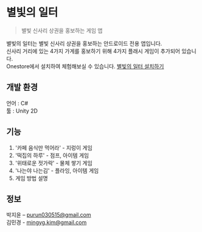 # 별빛의 일터
> 별빛 신사리 상권을 홍보하는 게임 앱


<!-- [![NPM Version][npm-image]][npm-url]
[![Build Status][travis-image]][travis-url]
[![Downloads Stats][npm-downloads]][npm-url] -->

별빛의 일터는 별빛 신사리 상권을 홍보하는 안드로이드 전용 앱입니다. <br>
신사리 거리에 있는 4가지 가게를 홍보하기 위해 4가지 플래시 게임이 추가되어 있습니다. <br>
Onestore에서 설치하여 체험해보실 수 있습니다. [별빛의 일터 설치하기](bit.ly/starlights_place, "별빛의 일터")


## 개발 환경
언어 : C#<br>
툴 : Unity 2D

## 기능
1. '카페 음식만 먹어라' - 지렁이 게임
2. '떡집의 하루' - 점프, 아이템 게임
3. '위태로운 젓가락' - 물체 쌓기 게임
4. '나는야 나는김' - 플라잉, 아이템 게임
5. 게임 방법 설명

## 정보

박지윤 – purun030515@gmail.com<br>
김민경 - mingyg.kim@gmail.com
